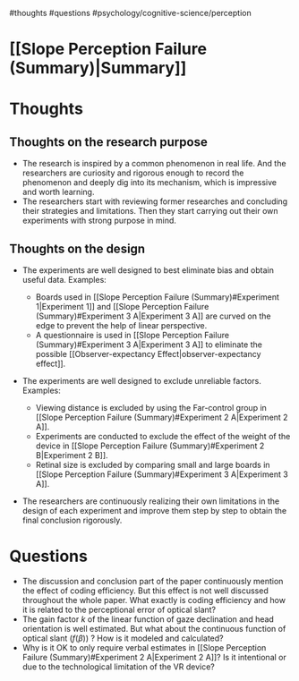 #thoughts #questions #psychology/cognitive-science/perception

# [[Slope Perception Failure (Summary)|Summary]]

# Thoughts

## Thoughts on the research purpose

 - The research is inspired by a common phenomenon in real life. And the researchers are curiosity and rigorous enough to record the phenomenon and deeply dig into its mechanism, which is impressive and worth learning.
 - The researchers start with reviewing former researches and concluding their strategies and limitations. Then they start carrying out their own experiments with strong purpose in mind.

## Thoughts on the design

 - The experiments are well designed to best eliminate bias and obtain useful data. Examples:
	 - Boards used in [[Slope Perception Failure (Summary)#Experiment 1|Experiment 1]] and [[Slope Perception Failure (Summary)#Experiment 3 A|Experiment 3 A]] are curved on the edge to prevent the help of linear perspective.
	 - A questionnaire is used in [[Slope Perception Failure (Summary)#Experiment 3 A|Experiment 3 A]] to eliminate the possible [[Observer-expectancy Effect|observer-expectancy effect]].

 - The experiments are well designed to exclude unreliable factors. Examples:
	 - Viewing distance is excluded by using the Far-control group in [[Slope Perception Failure (Summary)#Experiment 2 A|Experiment 2 A]].
	 - Experiments are conducted to exclude the effect of the weight of the device in [[Slope Perception Failure (Summary)#Experiment 2 B|Experiment 2 B]].
	 - Retinal size is excluded by comparing small and large boards in [[Slope Perception Failure (Summary)#Experiment 3 A|Experiment 3 A]].

 - The researchers are continuously realizing their own limitations in the design of each experiment and improve  them step by step to obtain the final conclusion rigorously.

# Questions

 - The discussion and conclusion part of the paper continuously mention the effect of coding efficiency. But this effect is not well discussed throughout the whole paper. What exactly is coding efficiency and how it is related to the perceptional error of optical slant?
 - The gain factor $k$ of the linear function of gaze declination and head orientation is well estimated. But what about the continuous function of optical slant ($f(\beta)$) ? How is it modeled and calculated?
 - Why is it OK to only require verbal estimates in [[Slope Perception Failure (Summary)#Experiment 2 A|Experiment 2 A]]? Is it intentional or due to the technological limitation of the VR device?